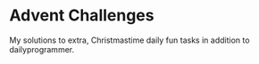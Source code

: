 # Advent Challenges

My solutions to extra, Christmastime daily fun tasks in addition to dailyprogrammer.

